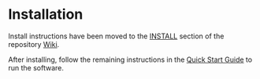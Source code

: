 # Installation

Install instructions have been moved to the [INSTALL](https://github.com/Chialite-Network/chialite-blockchain/wiki/INSTALL) section of the repository [Wiki](https://github.com/Chialite-Network/chialite-blockchain/wiki).

After installing, follow the remaining instructions in the
[Quick Start Guide](https://github.com/Chialite-Network/chialite-blockchain/wiki/Quick-Start-Guide)
to run the software.

